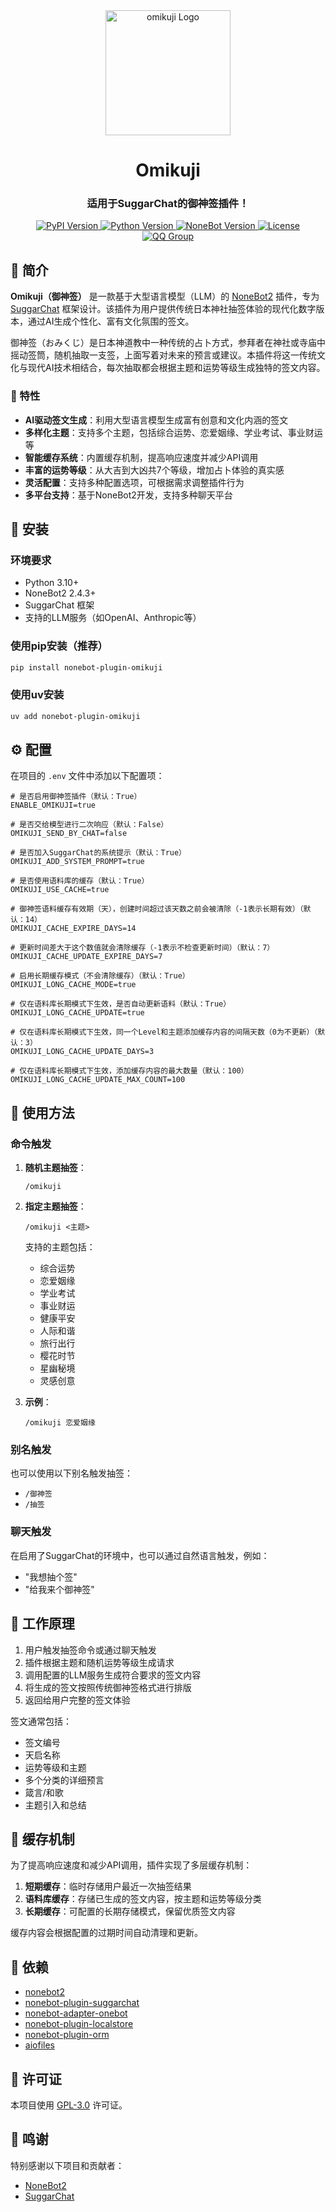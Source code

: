 <div align="center">
  <a href="https://github.com/JohnRichard4096/nonebot_plugin_omikuji/">
    <img src="https://github.com/user-attachments/assets/b5162036-5b17-4cf4-b0cb-8ec842a71bc6" width="200" alt="omikuji Logo">
  </a>
  <h1>Omikuji</h1>
  <h3>适用于SuggarChat的御神签插件！</h3>

  <p>
    <a href="https://pypi.org/project/nonebot-plugin-omikuji/">
      <img src="https://img.shields.io/pypi/v/nonebot-plugin-omikuji?color=blue&style=flat-square" alt="PyPI Version">
    </a>
    <a href="https://www.python.org/">
      <img src="https://img.shields.io/badge/python-3.10+-blue?logo=python&style=flat-square" alt="Python Version">
    </a>
    <a href="https://nonebot.dev/">
      <img src="https://img.shields.io/badge/nonebot2-2.4.3+-blue?style=flat-square" alt="NoneBot Version">
    </a>
    <a href="LICENSE">
      <img src="https://img.shields.io/github/license/LiteSuggarDEV/nonebot_plugin_omikuji?style=flat-square" alt="License">
    </a>
    <a href="https://qm.qq.com/q/PFcfb4296m">
      <img src="https://img.shields.io/badge/QQ%E7%BE%A4-1002495699-blue?style=flat-square" alt="QQ Group">
    </a>
  </p>
</div>

## 🌸 简介

**Omikuji（御神签）** 是一款基于大型语言模型（LLM）的 [NoneBot2](https://nonebot.dev/) 插件，专为 [SuggarChat](https://github.com/LiteSuggarDEV/SuggarChat) 框架设计。该插件为用户提供传统日本神社抽签体验的现代化数字版本，通过AI生成个性化、富有文化氛围的签文。

御神签（おみくじ）是日本神道教中一种传统的占卜方式，参拜者在神社或寺庙中摇动签筒，随机抽取一支签，上面写着对未来的预言或建议。本插件将这一传统文化与现代AI技术相结合，每次抽取都会根据主题和运势等级生成独特的签文内容。

### 🌟 特性

- **AI驱动签文生成**：利用大型语言模型生成富有创意和文化内涵的签文
- **多样化主题**：支持多个主题，包括综合运势、恋爱姻缘、学业考试、事业财运等
- **智能缓存系统**：内置缓存机制，提高响应速度并减少API调用
- **丰富的运势等级**：从大吉到大凶共7个等级，增加占卜体验的真实感
- **灵活配置**：支持多种配置选项，可根据需求调整插件行为
- **多平台支持**：基于NoneBot2开发，支持多种聊天平台

## 🚀 安装

### 环境要求

- Python 3.10+
- NoneBot2 2.4.3+
- SuggarChat 框架
- 支持的LLM服务（如OpenAI、Anthropic等）

### 使用pip安装（推荐）

```bash
pip install nonebot-plugin-omikuji
```

### 使用uv安装

```bash
uv add nonebot-plugin-omikuji
```

## ⚙️ 配置

在项目的 `.env` 文件中添加以下配置项：

```env
# 是否启用御神签插件（默认：True）
ENABLE_OMIKUJI=true

# 是否交给模型进行二次响应（默认：False）
OMIKUJI_SEND_BY_CHAT=false

# 是否加入SuggarChat的系统提示（默认：True）
OMIKUJI_ADD_SYSTEM_PROMPT=true

# 是否使用语料库的缓存（默认：True）
OMIKUJI_USE_CACHE=true

# 御神签语料缓存有效期（天），创建时间超过该天数之前会被清除（-1表示长期有效）（默认：14）
OMIKUJI_CACHE_EXPIRE_DAYS=14

# 更新时间差大于这个数值就会清除缓存（-1表示不检查更新时间）（默认：7）
OMIKUJI_CACHE_UPDATE_EXPIRE_DAYS=7

# 启用长期缓存模式（不会清除缓存）（默认：True）
OMIKUJI_LONG_CACHE_MODE=true

# 仅在语料库长期模式下生效，是否自动更新语料（默认：True）
OMIKUJI_LONG_CACHE_UPDATE=true

# 仅在语料库长期模式下生效，同一个Level和主题添加缓存内容的间隔天数（0为不更新）（默认：3）
OMIKUJI_LONG_CACHE_UPDATE_DAYS=3

# 仅在语料库长期模式下生效，添加缓存内容的最大数量（默认：100）
OMIKUJI_LONG_CACHE_UPDATE_MAX_COUNT=100
```

## 🎯 使用方法

### 命令触发

1. **随机主题抽签**：
   ```
   /omikuji
   ```

2. **指定主题抽签**：
   ```
   /omikuji <主题>
   ```
   支持的主题包括：
   - 综合运势
   - 恋爱姻缘
   - 学业考试
   - 事业财运
   - 健康平安
   - 人际和谐
   - 旅行出行
   - 樱花时节
   - 星幽秘境
   - 灵感创意

3. **示例**：
   ```
   /omikuji 恋爱姻缘
   ```

### 别名触发

也可以使用以下别名触发抽签：
- `/御神签`
- `/抽签`

### 聊天触发

在启用了SuggarChat的环境中，也可以通过自然语言触发，例如：
- "我想抽个签"
- "给我来个御神签"

## 🧠 工作原理

1. 用户触发抽签命令或通过聊天触发
2. 插件根据主题和随机运势等级生成请求
3. 调用配置的LLM服务生成符合要求的签文内容
4. 将生成的签文按照传统御神签格式进行排版
5. 返回给用户完整的签文体验

签文通常包括：
- 签文编号
- 天启名称
- 运势等级和主题
- 多个分类的详细预言
- 箴言/和歌
- 主题引入和总结

## 📁 缓存机制

为了提高响应速度和减少API调用，插件实现了多层缓存机制：

1. **短期缓存**：临时存储用户最近一次抽签结果
2. **语料库缓存**：存储已生成的签文内容，按主题和运势等级分类
3. **长期缓存**：可配置的长期存储模式，保留优质签文内容

缓存内容会根据配置的过期时间自动清理和更新。

## 🤝 依赖

- [nonebot2](https://github.com/nonebot/nonebot2)
- [nonebot-plugin-suggarchat](https://github.com/LiteSuggarDEV/SuggarChat)
- [nonebot-adapter-onebot](https://github.com/nonebot/adapter-onebot)
- [nonebot-plugin-localstore](https://github.com/nonebot/nonebot-plugin-localstore)
- [nonebot-plugin-orm](https://github.com/nonebot/nonebot-plugin-orm)
- [aiofiles](https://github.com/Tinche/aiofiles)

## 📄 许可证

本项目使用 [GPL-3.0](./LICENSE) 许可证。

## 🙏 鸣谢

特别感谢以下项目和贡献者：

- [NoneBot2](https://github.com/nonebot/nonebot2)
- [SuggarChat](https://github.com/LiteSuggarDEV/SuggarChat)
